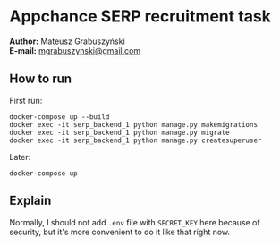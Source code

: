 <!--TODO: Check before sending-->
# Appchance SERP recruitment task
**Author:** Mateusz Grabuszyński  
**E-mail:** mgrabuszynski@gmail.com

## How to run
First run:
```
docker-compose up --build
docker exec -it serp_backend_1 python manage.py makemigrations
docker exec -it serp_backend_1 python manage.py migrate
docker exec -it serp_backend_1 python manage.py createsuperuser
```

Later:
```
docker-compose up
```

## Explain
Normally, I should not add `.env` file with `SECRET_KEY` here because of security, but it's more convenient to do it like that right now.